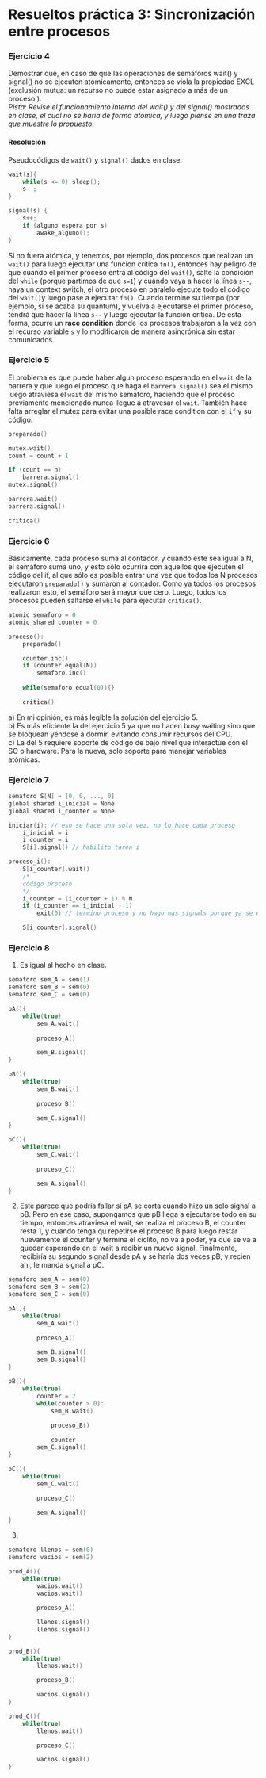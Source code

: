 # Resueltos práctica 3: Sincronización entre procesos

### Ejercicio 4

Demostrar que, en caso de que las operaciones de semáforos wait() y signal() no se ejecuten atómicamente, entonces se viola la propiedad EXCL (exclusión mutua: un recurso no puede estar asignado a más de un proceso.).  
_Pista: Revise el funcionamiento interno del wait() y del signal() mostrados en clase, el cual no se haría de forma atómica, y luego piense en una traza que muestre lo propuesto._

#### Resolución

Pseudocódigos de `wait()` y `signal()` dados en clase:
```c
wait(s){
    while(s <= 0) sleep();
    s--;
}
```

```c
signal(s) {
    s++;
    if (alguno espera por s)
        awake_alguno();
}
```

Si no fuera atómica, y tenemos, por ejemplo, dos procesos que realizan un `wait()` para luego ejecutar una funcion crítica `fn()`, entonces hay peligro de que cuando el primer proceso entra al código del `wait()`, salte la condición del `while` (porque partimos de que `s=1`) y cuando vaya a hacer la línea `s--`, haya un context switch, el otro proceso en paralelo ejecute todo el código del `wait()`y luego pase a ejecutar `fn()`. Cuando termine su tiempo (por ejemplo, si se acaba su quantum), y vuelva a ejecutarse el primer proceso, tendrá que hacer la línea `s--` y luego ejecutar la función crítica. De esta forma, ocurre un **race condition** donde los procesos trabajaron a la vez con el recurso variable `s` y lo modificaron de manera asincrónica sin estar comunicados.


### Ejercicio 5

El problema es que puede haber algun proceso esperando en el `wait` de la barrera y que luego el proceso que haga el `barrera.signal()` sea el mismo luego atraviesa el `wait` del mismo semáforo, haciendo que el proceso previamente mencionado nunca llegue a atravesar el `wait`. También hace falta arreglar el mutex para evitar una posible race condition con el `if` y su código:

```c
preparado()

mutex.wait()
count = count + 1

if (count == n)
    barrera.signal()
mutex.signal()

barrera.wait()
barrera.signal()

critica()
```

### Ejercicio 6

Básicamente, cada proceso suma al contador, y cuando este sea igual a N, el semáforo suma uno, y esto sólo ocurrirá con aquellos que ejecuten el código del if, al que sólo es posible entrar una vez que todos los N procesos ejecutaron `preparado()` y sumaron al contador. Como ya todos los procesos realizaron esto, el semáforo será mayor que cero. Luego, todos los procesos pueden saltarse el `while` para ejecutar `critica()`.

```c
atomic semaforo = 0
atomic shared counter = 0

proceso():
    preparado()

    counter.inc()
    if (counter.equal(N))
        semaforo.inc()
    
    while(semaforo.equal(0)){}

    critica()
```

a) En mi opinión, es más legible la solución del ejercicio 5.  
b) Es más eficiente la del ejercicio 5 ya que no hacen busy waiting sino que se bloquean yéndose a dormir, evitando consumir recursos del CPU.  
c) La del 5 requiere soporte de código de bajo nivel que interactúe con el SO o hardware. Para la nueva, solo soporte para manejar variables atómicas.

### Ejercicio 7

```c
semaforo S[N] = [0, 0, ..., 0]
global shared i_inicial = None
global shared i_counter = None

iniciar(i): // eso se hace una sola vez, no lo hace cada proceso
    i_inicial = i
    i_counter = i
    S[i].signal() // habilito tarea i

proceso_i():
    S[i_counter].wait()
    /*
    código proceso
    */
    i_counter = (i_counter + 1) % N
    if (i_counter == i_inicial - 1)
        exit(0) // termino proceso y no hago mas signals porque ya se ejecutaron todos

    S[i_counter].signal()
```


### Ejercicio 8

1. Es igual al hecho en clase.
```c
semaforo sem_A = sem(1)
semaforo sem_B = sem(0)
semaforo sem_C = sem(0)

pA(){
    while(true)
        sem_A.wait()
        
        proceso_A()

        sem_B.signal()
}

pB(){
    while(true)
        sem_B.wait()
        
        proceso_B()

        sem_C.signal()
}

pC(){
    while(true)
        sem_C.wait()
        
        proceso_C()

        sem_A.signal()
}
```


2. Este parece que podría fallar si pA se corta cuando hizo un solo signal a pB. Pero en ese caso, supongamos que pB llega a ejecutarse todo en su tiempo, entonces atraviesa el wait, se realiza el proceso B,  el counter resta 1, y cuando tenga qu repetirse el proceso B para luego restar nuevamente el counter y termina el ciclito, no va a poder, ya que se va a quedar esperando en el wait a recibir un nuevo signal. Finalmente, recibiría su segundo signal desde pA y se haría dos veces pB, y recien ahi, le manda signal a pC.

```c
semaforo sem_A = sem(0)
semaforo sem_B = sem(2)
semaforo sem_C = sem(0)

pA(){
    while(true)
        sem_A.wait()
        
        proceso_A()

        sem_B.signal()
        sem_B.signal()
}

pB(){
    while(true)
        counter = 2
        while(counter > 0):
            sem_B.wait()
            
            proceso_B()

            counter--
        sem_C.signal()
}

pC(){
    while(true)
        sem_C.wait()
        
        proceso_C()

        sem_A.signal()
}
```

3.  
```c
semaforo llenos = sem(0)
semaforo vacios = sem(2)

prod_A(){
    while(true)
        vacios.wait()
        vacios.wait()

        proceso_A()

        llenos.signal()
        llenos.signal()
}

prod_B(){
    while(true)
        llenos.wait()

        proceso_B()

        vacios.signal()
}

prod_C(){
    while(true)
        llenos.wait()

        proceso_C()

        vacios.signal()
}
```
